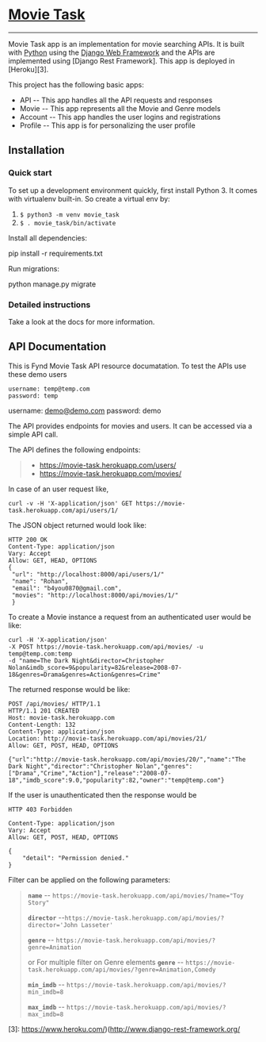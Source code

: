 # [Movie Task][2]
----------------

 Movie Task app is an implementation for movie searching APIs. It is built with [Python][0] using the [Django Web Framework][1] and the APIs are implemented using [Django Rest Framework]. This app is deployed in [Heroku][3].

This project has the following basic apps:

* API -- This app handles all the API requests and responses
* Movie -- This app represents all the Movie and Genre models
* Account -- This app handles the user logins and registrations
* Profile -- This app is for personalizing the user profile

## Installation

### Quick start

To set up a development environment quickly, first install Python 3. It
comes with virtualenv built-in. So create a virtual env by:

1. `$ python3 -m venv movie_task`
2. `$ . movie_task/bin/activate`

Install all dependencies:

pip install -r requirements.txt

Run migrations:

python manage.py migrate

### Detailed instructions

Take a look at the docs for more information.


API Documentation
------------------------
This is Fynd Movie Task API resource documatation. To test the APIs use these demo users

    username: temp@temp.com
    password: temp

  username: demo@demo.com
  password: demo

The API provides endpoints for movies and users. It can be accessed via a simple API call.

The API defines the following endpoints:

> * https://movie-task.herokuapp.com/users/
> * https://movie-task.herokuapp.com/movies/

In case of an user request like,

    curl -v -H 'X-application/json' GET https://movie-task.herokuapp.com/api/users/1/

The JSON object returned would look like:

    HTTP 200 OK
    Content-Type: application/json
    Vary: Accept
    Allow: GET, HEAD, OPTIONS
    {
     "url": "http://localhost:8000/api/users/1/"
     "name": "Rohan",
     "email": "b4you0870@gmail.com",
     "movies": "http://localhost:8000/api/movies/1/"
     }

To create a Movie instance a request from an authenticated user would be like:

    curl -H 'X-application/json'
    -X POST https://movie-task.herokuapp.com/api/movies/ -u temp@temp.com:temp
    -d "name=The Dark Night&director=Christopher Nolan&imdb_score=9&popularity=82&release=2008-07-18&genres=Drama&genres=Action&genres=Crime"

The returned response would be like:

    POST /api/movies/ HTTP/1.1
    HTTP/1.1 201 CREATED
    Host: movie-task.herokuapp.com
    Content-Length: 132
    Content-Type: application/json
    Location: http://movie-task.herokuapp.com/api/movies/21/
    Allow: GET, POST, HEAD, OPTIONS

    {"url":"http://movie-task.herokuapp.com/api/movies/20/","name":"The Dark Night","director":"Christopher Nolan","genres":["Drama","Crime","Action"],"release":"2008-07-18","imdb_score":9.0,"popularity":82,"owner":"temp@temp.com"}

If the user is unauthenticated then the response would be

    HTTP 403 Forbidden

    Content-Type: application/json
    Vary: Accept
    Allow: GET, POST, HEAD, OPTIONS

    {
        "detail": "Permission denied."
    }

Filter can be applied on the following parameters:

> **`name`** -- `https://movie-task.herokuapp.com/api/movies/?name="Toy Story"`
>
> **`director`** --`https://movie-task.herokuapp.com/api/movies/?director='John Lasseter'`
>
> **`genre`** -- `https://movie-task.herokuapp.com/api/movies/?genre=Animation`
>
> or
> For multiple filter on Genre elements
> **`genre`** -- `https://movie-task.herokuapp.com/api/movies/?genre=Animation,Comedy`
>
> **`min_imdb`** -- `https://movie-task.herokuapp.com/api/movies/?min_imdb=8`
>
> **`max_imdb`** -- `https://movie-task.herokuapp.com/api/movies/?max_imdb=8`

[0]: https://www.python.org/
[1]: https://www.djangoproject.com/
[2]: https://movie-task.herokuapp.com/
[3]: https://www.heroku.com/)(http://www.django-rest-framework.org/

